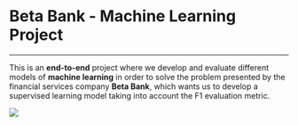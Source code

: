 # Beta Bank - Machine Learning Project
---
This is an **end-to-end** project where we develop and evaluate different models of **machine learning** in order to solve the problem presented by the financial services company **Beta Bank**, which wants us to develop a supervised learning model taking into account the F1 evaluation metric.

![](https://uspto.report/TM/90726330/mark)
